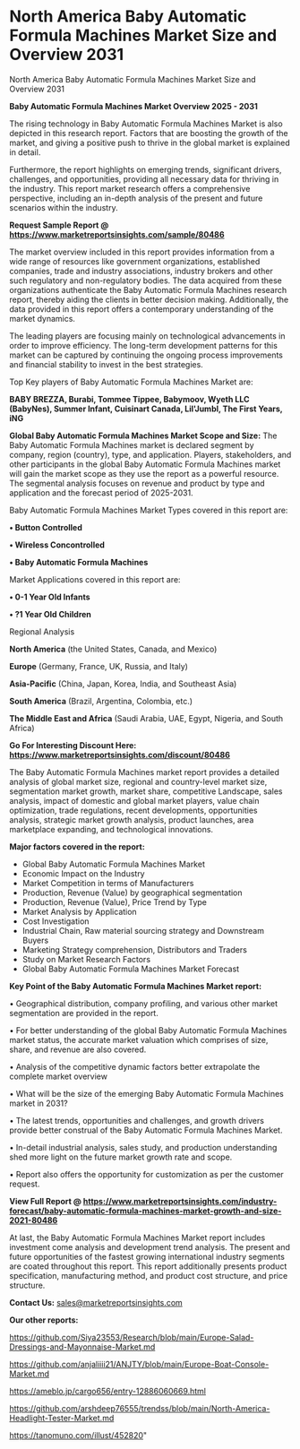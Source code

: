 # North America Baby Automatic Formula Machines Market Size and Overview 2031
 North America Baby Automatic Formula Machines Market Size and Overview 2031

<Strong> Baby Automatic Formula Machines Market Overview 2025 - 2031</strong>

The rising technology in Baby Automatic Formula Machines Market is also depicted in this research report. Factors that are boosting the growth of the market, and giving a positive push to thrive in the global market is explained in detail.

Furthermore, the report highlights on emerging trends, significant drivers, challenges, and opportunities, providing all necessary data for thriving in the industry. This report market research offers a comprehensive perspective, including an in-depth analysis of the present and future scenarios within the industry.

<strong>Request Sample Report @ <a href=https://www.marketreportsinsights.com/sample/80486>https://www.marketreportsinsights.com/sample/80486</a></strong>

The market overview included in this report provides information from a wide range of resources like government organizations, established companies, trade and industry associations, industry brokers and other such regulatory and non-regulatory bodies. The data acquired from these organizations authenticate the Baby Automatic Formula Machines research report, thereby aiding the clients in better decision making. Additionally, the data provided in this report offers a contemporary understanding of the market dynamics.

The leading players are focusing mainly on technological advancements in order to improve efficiency. The long-term development patterns for this market can be captured by continuing the ongoing process improvements and financial stability to invest in the best strategies.

Top Key players of Baby Automatic Formula Machines Market are:

<strong>BABY BREZZA, Burabi, Tommee Tippee, Babymoov, Wyeth LLC (BabyNes), Summer Infant, Cuisinart Canada, Lil&#39;Jumbl, The First Years, iNG</strong>

<strong><b>Global Baby Automatic Formula Machines Market Scope and Size:</b></strong>
The Baby Automatic Formula Machines market is declared segment by company, region (country), type, and application. Players, stakeholders, and other participants in the global Baby Automatic Formula Machines market will gain the market scope as they use the report as a powerful resource. The segmental analysis focuses on revenue and product by type and application and the forecast period of 2025-2031.

Baby Automatic Formula Machines Market Types covered in this report are:

<strong>• Button Controlled

• Wireless Concontrolled

• Baby Automatic Formula Machines</strong>

Market Applications covered in this report are:

<strong>• 0-1 Year Old Infants

• ?1 Year Old Children</strong> 

Regional Analysis

<strong>North America</strong> (the United States, Canada, and Mexico)

<strong>Europe</strong> (Germany, France, UK, Russia, and Italy)

<strong>Asia-Pacific</strong> (China, Japan, Korea, India, and Southeast Asia)

<strong>South America</strong> (Brazil, Argentina, Colombia, etc.)

<strong>The Middle East and Africa</strong> (Saudi Arabia, UAE, Egypt, Nigeria, and South Africa)

<strong>Go For Interesting Discount Here: <a href=https://www.marketreportsinsights.com/discount/80486>https://www.marketreportsinsights.com/discount/80486</a></strong>

The Baby Automatic Formula Machines market report provides a detailed analysis of global market size, regional and country-level market size, segmentation market growth, market share, competitive Landscape, sales analysis, impact of domestic and global market players, value chain optimization, trade regulations, recent developments, opportunities analysis, strategic market growth analysis, product launches, area marketplace expanding, and technological innovations.

<strong><b>Major factors covered in the report:</b></strong>
<ul>
  <li>Global Baby Automatic Formula Machines Market </li>
  <li>Economic Impact on the Industry</li>
  <li>Market Competition in terms of Manufacturers</li>
  <li>Production, Revenue (Value) by geographical segmentation</li>
  <li>Production, Revenue (Value), Price Trend by Type</li>
  <li>Market Analysis by Application</li>
  <li>Cost Investigation</li>
  <li>Industrial Chain, Raw material sourcing strategy and Downstream Buyers</li>
  <li>Marketing Strategy comprehension, Distributors and Traders</li>
  <li>Study on Market Research Factors</li>
  <li>Global Baby Automatic Formula Machines Market Forecast</li>
</ul>

<strong><b>Key Point of the Baby Automatic Formula Machines Market report:</b></strong>

• Geographical distribution, company profiling, and various other market segmentation are provided in the report.

• For better understanding of the global Baby Automatic Formula Machines market status, the accurate market valuation which comprises of size, share, and revenue are also covered.

• Analysis of the competitive dynamic factors better extrapolate the complete market overview

• What will be the size of the emerging Baby Automatic Formula Machines market in 2031?

• The latest trends, opportunities and challenges, and growth drivers provide better construal of the Baby Automatic Formula Machines Market.

• In-detail industrial analysis, sales study, and production understanding shed more light on the future market growth rate and scope.

• Report also offers the opportunity for customization as per the customer request.

<strong><b>View Full Report @ <a href=https://www.marketreportsinsights.com/industry-forecast/baby-automatic-formula-machines-market-growth-and-size-2021-80486>https://www.marketreportsinsights.com/industry-forecast/baby-automatic-formula-machines-market-growth-and-size-2021-80486</a></b></strong>


At last, the Baby Automatic Formula Machines Market report includes investment come analysis and development trend analysis. The present and future opportunities of the fastest growing international industry segments are coated throughout this report. This report additionally presents product specification, manufacturing method, and product cost structure, and price structure.

<strong>Contact Us:</strong>
sales@marketreportsinsights.com

<strong>Our other reports:</strong>

<a href=https://github.com/Siya23553/Research/blob/main/Europe-Salad-Dressings-and-Mayonnaise-Market.md>https://github.com/Siya23553/Research/blob/main/Europe-Salad-Dressings-and-Mayonnaise-Market.md</a>

<a href=https://github.com/anjaliiii21/ANJTY/blob/main/Europe-Boat-Console-Market.md>https://github.com/anjaliiii21/ANJTY/blob/main/Europe-Boat-Console-Market.md</a>

<a href=https://ameblo.jp/cargo656/entry-12886060669.html>https://ameblo.jp/cargo656/entry-12886060669.html</a>

<a href=https://github.com/arshdeep76555/trendss/blob/main/North-America-Headlight-Tester-Market.md>https://github.com/arshdeep76555/trendss/blob/main/North-America-Headlight-Tester-Market.md</a>

<a href=https://tanomuno.com/illust/452820>https://tanomuno.com/illust/452820</a>"
